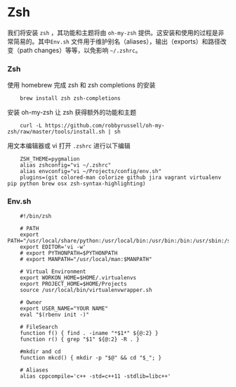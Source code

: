 # Zsh

我们将安装 `zsh` ，其功能和主题将由 `oh-my-zsh` 提供。这安装和使用的过程是非常简易的。其中`Env.sh` 文件用于维护别名（aliases），输出（exports）和路径改变（path changes）等等，以免影响 `~/.zshrc`。

### Zsh

使用 homebrew 完成 zsh 和 zsh completions 的安装

        brew install zsh zsh-completions

安装 oh-my-zsh 让 zsh 获得额外的功能和主题

        curl -L https://github.com/robbyrussell/oh-my-zsh/raw/master/tools/install.sh | sh

用文本编辑器或 vi 打开 `.zshrc` 进行以下编辑

        ZSH_THEME=pygmalion
        alias zshconfig="vi ~/.zshrc"
        alias envconfig="vi ~/Projects/config/env.sh"
        plugins=(git colored-man colorize github jira vagrant virtualenv pip python brew osx zsh-syntax-highlighting)

### Env.sh
~~~
    #!/bin/zsh

    # PATH
    export PATH="/usr/local/share/python:/usr/local/bin:/usr/bin:/bin:/usr/sbin:/sbin"
    export EDITOR='vi -w'
    # export PYTHONPATH=$PYTHONPATH
    # export MANPATH="/usr/local/man:$MANPATH"

    # Virtual Environment
    export WORKON_HOME=$HOME/.virtualenvs
    export PROJECT_HOME=$HOME/Projects
    source /usr/local/bin/virtualenvwrapper.sh

    # Owner
    export USER_NAME="YOUR NAME"
    eval "$(rbenv init -)"

    # FileSearch
    function f() { find . -iname "*$1*" ${@:2} }
    function r() { grep "$1" ${@:2} -R . }

    #mkdir and cd
    function mkcd() { mkdir -p "$@" && cd "$_"; }

    # Aliases
    alias cppcompile='c++ -std=c++11 -stdlib=libc++'
~~~
